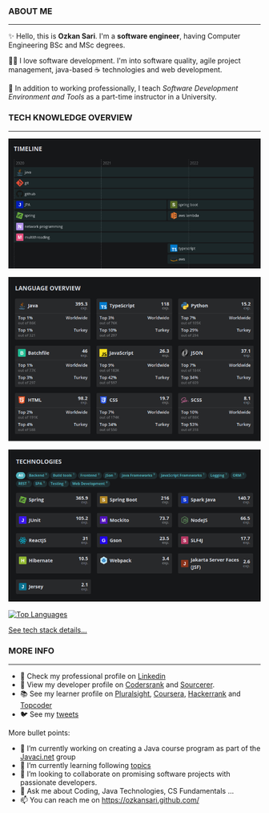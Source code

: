 ### ABOUT ME
---

:sparkles: Hello, this is **Ozkan Sari**. I'm a **software engineer**, having Computer Engineering BSc and MSc degrees. 

:technologist: I love software development. I'm into software quality, agile project management, java-based ☕ technologies and web development. 

:necktie: In addition to working professionally, I teach *Software Development Environment and Tools* as a part-time instructor in a University.

### TECH KNOWLEDGE OVERVIEW
---

[![Timeline](https://github.com/ozkansari/ozkansari/blob/master/timeline.png?raw=true)](https://profile.codersrank.io/user/ozkansari#Timeline)

[![Language Overview](https://github.com/ozkansari/ozkansari/blob/master/lng.png?raw=true)](https://profile.codersrank.io/user/ozkansari#Language%20overview)

[![Technologies](https://github.com/ozkansari/ozkansari/blob/master/tech.png?raw=true)](https://profile.codersrank.io/user/ozkansari#Technologies)

[![Top Languages](https://github-readme-stats.vercel.app/api/top-langs/?username=ozkansari&layout=compact)](https://github.com/anuraghazra/github-readme-stats)

[See tech stack details...](https://profile.codersrank.io/user/ozkansari)


### MORE INFO
---

- 💼 Check my professional profile on [Linkedin](https://www.linkedin.com/in/ozkansari/)
- 👷 View my developer profile on [Codersrank](https://profile.codersrank.io/user/ozkansari) and [Sourcerer](https://sourcerer.io/ozkansari).
- 📚 See my learner profile on [Pluralsight](https://app.pluralsight.com/profile/ozkan-sari), [Coursera](https://www.coursera.org/user/2be002b95122d4c62d630e7c19bb8fb2), [Hackerrank](https://www.hackerrank.com/ozkansari/) and [Topcoder](https://www.topcoder.com/members/ozkansari)
- 🐦 See my [tweets](https://twitter.com/ozkan_sari)

More bullet points:

- 🔭 I’m currently working on creating a Java course program as part of the [Javaci.net](https://github.com/javaci-net) group
- 🌱 I’m currently learning following [topics](https://app.pluralsight.com/profile/ozkan-sari)
- 👯 I’m looking to collaborate on promising software projects with passionate developers.
- 💬 Ask me about Coding, Java Technologies, CS Fundamentals ...
- 📫 You can reach me on https://ozkansari.github.com/
